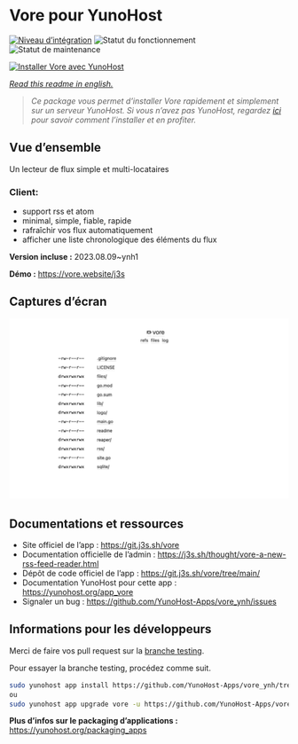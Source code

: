 <!--
N.B.: This README was automatically generated by https://github.com/YunoHost/apps/tree/master/tools/README-generator
It shall NOT be edited by hand.
-->

# Vore pour YunoHost

[![Niveau d’intégration](https://dash.yunohost.org/integration/vore.svg)](https://dash.yunohost.org/appci/app/vore) ![Statut du fonctionnement](https://ci-apps.yunohost.org/ci/badges/vore.status.svg) ![Statut de maintenance](https://ci-apps.yunohost.org/ci/badges/vore.maintain.svg)

[![Installer Vore avec YunoHost](https://install-app.yunohost.org/install-with-yunohost.svg)](https://install-app.yunohost.org/?app=vore)

*[Read this readme in english.](./README.md)*

> *Ce package vous permet d’installer Vore rapidement et simplement sur un serveur YunoHost.
Si vous n’avez pas YunoHost, regardez [ici](https://yunohost.org/#/install) pour savoir comment l’installer et en profiter.*

## Vue d’ensemble

Un lecteur de flux simple et multi-locataires

### Client:

- support rss et atom
- minimal, simple, fiable, rapide
- rafraîchir vos flux automatiquement
- afficher une liste chronologique des éléments du flux


**Version incluse :** 2023.08.09~ynh1

**Démo :** https://vore.website/j3s

## Captures d’écran

![Capture d’écran de Vore](./doc/screenshots/screenshot.png)

## Documentations et ressources

* Site officiel de l’app : <https://git.j3s.sh/vore>
* Documentation officielle de l’admin : <https://j3s.sh/thought/vore-a-new-rss-feed-reader.html>
* Dépôt de code officiel de l’app : <https://git.j3s.sh/vore/tree/main/>
* Documentation YunoHost pour cette app : <https://yunohost.org/app_vore>
* Signaler un bug : <https://github.com/YunoHost-Apps/vore_ynh/issues>

## Informations pour les développeurs

Merci de faire vos pull request sur la [branche testing](https://github.com/YunoHost-Apps/vore_ynh/tree/testing).

Pour essayer la branche testing, procédez comme suit.

``` bash
sudo yunohost app install https://github.com/YunoHost-Apps/vore_ynh/tree/testing --debug
ou
sudo yunohost app upgrade vore -u https://github.com/YunoHost-Apps/vore_ynh/tree/testing --debug
```

**Plus d’infos sur le packaging d’applications :** <https://yunohost.org/packaging_apps>